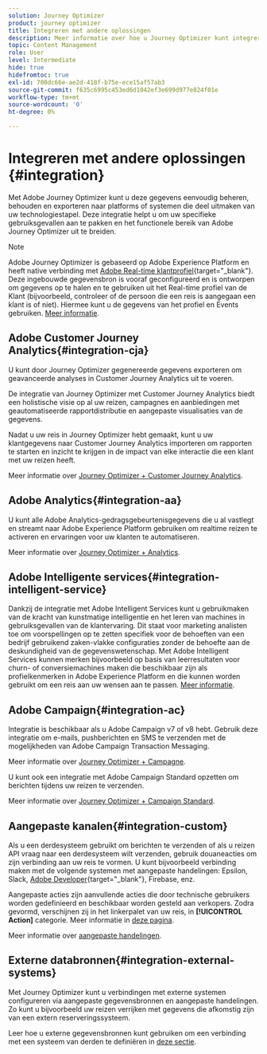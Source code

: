 ```yaml
---
solution: Journey Optimizer
product: journey optimizer
title: Integreren met andere oplossingen
description: Meer informatie over hoe u Journey Optimizer kunt integreren met andere oplossingen
topic: Content Management
role: User
level: Intermediate
hide: true
hidefromtoc: true
exl-id: 700dc66e-ae2d-418f-b75e-ece15af57ab3
source-git-commit: f635c6995c453ed6d1042ef3e699d977e824f01e
workflow-type: tm+mt
source-wordcount: '0'
ht-degree: 0%

---
```


# Integreren met andere oplossingen {#integration}

Met Adobe Journey Optimizer kunt u deze gegevens eenvoudig beheren, behouden en exporteren naar platforms of systemen die deel uitmaken van uw technologiestapel. Deze integratie helpt u om uw specifieke gebruiksgevallen aan te pakken en het functionele bereik van Adobe Journey Optimizer uit te breiden.

>[!NOTE]
>
> Adobe Journey Optimizer is gebaseerd op Adobe Experience Platform en heeft native verbinding met [Adobe Real-time klantprofiel](https://experienceleague.adobe.com/docs/experience-platform/profile/home.html?lang=nl){target=&quot;_blank&quot;}. Deze ingebouwde gegevensbron is vooraf geconfigureerd en is ontworpen om gegevens op te halen en te gebruiken uit het Real-time profiel van de Klant (bijvoorbeeld, controleer of de persoon die een reis is aangegaan een klant is of niet). Hiermee kunt u de gegevens van het profiel en Events gebruiken. [Meer informatie](../datasource/adobe-experience-platform-data-source.md).

## Adobe Customer Journey Analytics{#integration-cja}

U kunt door Journey Optimizer gegenereerde gegevens exporteren om geavanceerde analyses in Customer Journey Analytics uit te voeren.

De integratie van Journey Optimizer met Customer Journey Analytics biedt een holistische visie op al uw reizen, campagnes en aanbiedingen met geautomatiseerde rapportdistributie en aangepaste visualisaties van de gegevens.

Nadat u uw reis in Journey Optimizer hebt gemaakt, kunt u uw klantgegevens naar Customer Journey Analytics importeren om rapporten te starten en inzicht te krijgen in de impact van elke interactie die een klant met uw reizen heeft.

Meer informatie over [Journey Optimizer + Customer Journey Analytics](../reports/cja-ajo.md).

## Adobe Analytics{#integration-aa}

U kunt alle Adobe Analytics-gedragsgebeurtenisgegevens die u al vastlegt en streamt naar Adobe Experience Platform gebruiken om realtime reizen te activeren en ervaringen voor uw klanten te automatiseren.

Meer informatie over [Journey Optimizer + Analytics](../event/about-analytics.md).

## Adobe Intelligente services{#integration-intelligent-service}

Dankzij de integratie met Adobe Intelligent Services kunt u gebruikmaken van de kracht van kunstmatige intelligentie en het leren van machines in gebruiksgevallen van de klantervaring. Dit staat voor marketing analisten toe om voorspellingen op te zetten specifiek voor de behoeften van een bedrijf gebruikend zaken-vlakke configuraties zonder de behoefte aan de deskundigheid van de gegevenswetenschap. Met Adobe Intelligent Services kunnen merken bijvoorbeeld op basis van leerresultaten voor churn- of conversiemachines maken die beschikbaar zijn als profielkenmerken in Adobe Experience Platform en die kunnen worden gebruikt om een reis aan uw wensen aan te passen. [Meer informatie](../building-journeys/ai-services-overview.md).


## Adobe Campaign{#integration-ac}

Integratie is beschikbaar als u Adobe Campaign v7 of v8 hebt. Gebruik deze integratie om e-mails, pushberichten en SMS te verzenden met de mogelijkheden van Adobe Campaign Transaction Messaging.

Meer informatie over [Journey Optimizer + Campagne](../building-journeys/ajo-ac.md).

U kunt ook een integratie met Adobe Campaign Standard opzetten om berichten tijdens uw reizen te verzenden.

Meer informatie over [Journey Optimizer + Campaign Standard](../building-journeys/ajo-ac.md).

## Aangepaste kanalen{#integration-custom}

Als u een derdesysteem gebruikt om berichten te verzenden of als u reizen API vraag naar een derdesysteem wilt verzenden, gebruik douaneacties om zijn verbinding aan uw reis te vormen. U kunt bijvoorbeeld verbinding maken met de volgende systemen met aangepaste handelingen: Epsilon, Slack, [Adobe Developer](https://developer.adobe.com){target=&quot;_blank&quot;}, Firebase, enz.

Aangepaste acties zijn aanvullende acties die door technische gebruikers worden gedefinieerd en beschikbaar worden gesteld aan verkopers. Zodra gevormd, verschijnen zij in het linkerpalet van uw reis, in **[!UICONTROL Action]** categorie. Meer informatie in [deze pagina](../building-journeys/about-journey-activities.md#action-activities).

Meer informatie over [aangepaste handelingen](../action/about-custom-action-configuration.md).

## Externe databronnen{#integration-external-systems}

Met Journey Optimizer kunt u verbindingen met externe systemen configureren via aangepaste gegevensbronnen en aangepaste handelingen. Zo kunt u bijvoorbeeld uw reizen verrijken met gegevens die afkomstig zijn van een extern reserveringssysteem.

Leer hoe u externe gegevensbronnen kunt gebruiken om een verbinding met een systeem van derden te definiëren in [deze sectie](../datasource/external-data-sources.md).
